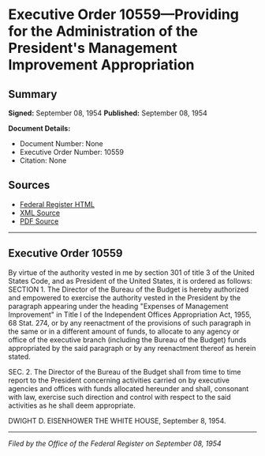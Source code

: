 # Executive Order 10559—Providing for the Administration of the President's Management Improvement Appropriation

## Summary

**Signed:** September 08, 1954
**Published:** September 08, 1954

**Document Details:**
- Document Number: None
- Executive Order Number: 10559
- Citation: None

## Sources
- [Federal Register HTML](https://www.presidency.ucsb.edu/documents/executive-order-10559-providing-for-the-administration-the-presidents-management)
- [XML Source](None)
- [PDF Source](None)

---

## Executive Order 10559

By virtue of the authority vested in me by section 301 of title 3 of the United States Code, and as President of the United States, it is ordered as follows:
SECTION 1. The Director of the Bureau of the Budget is hereby authorized and empowered to exercise the authority vested in the President by the paragraph appearing under the heading "Expenses of Management Improvement" in Title I of the Independent Offices Appropriation Act, 1955, 68 Stat. 274, or by any reenactment of the provisions of such paragraph in the same or in a different amount of funds, to allocate to any agency or office of the executive branch (including the Bureau of the Budget) funds appropriated by the said paragraph or by any reenactment thereof as herein stated.

SEC. 2. The Director of the Bureau of the Budget shall from time to time report to the President concerning activities carried on by executive agencies and offices with funds allocated hereunder and shall, consonant with law, exercise such direction and control with respect to the said activities as he shall deem appropriate.

DWIGHT D. EISENHOWER
THE WHITE HOUSE,
September 8, 1954.

---

*Filed by the Office of the Federal Register on September 08, 1954*
